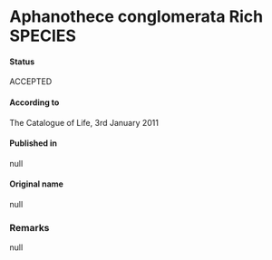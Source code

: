 # Aphanothece conglomerata Rich SPECIES

#### Status
ACCEPTED

#### According to
The Catalogue of Life, 3rd January 2011

#### Published in
null

#### Original name
null

### Remarks
null